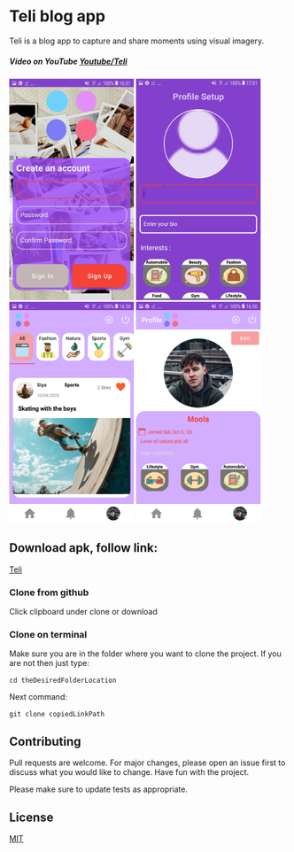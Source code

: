 # Teli blog app

Teli is a blog app to capture and share moments using visual imagery.

##### Video on YouTube [Youtube/Teli](https://youtu.be/b8s7aA7xXj8)

<img src="app/src/main/res/images/Screenshot_20201003-165111.jpg" height = 400>
<img src="app/src/main/res/images/Screenshot_20201003-170125.jpg" height = 400>
<img src="app/src/main/res/images/Screenshot_20201003-165035.jpg" height = 400>
<img src="app/src/main/res/images/Screenshot_20201003-165043.jpg" height = 400>


## Download apk, follow link:


[Teli](https://github.com/vincentLovesComputers/builds/blob/main/teli.apk?raw=true)


### Clone from github

Click clipboard under clone or download

### Clone on terminal
Make sure you are in the folder where you want to clone the project. If you are not then just type:


```terminal
cd theDesiredFolderLocation
```
Next command: 
```terminal
git clone copiedLinkPath
```

## Contributing
Pull requests are welcome. For major changes, please open an issue first to discuss what you would like to change. Have fun with the project.

Please make sure to update tests as appropriate.

## License
[MIT](https://choosealicense.com/licenses/mit/)
